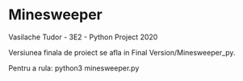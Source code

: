 # Minesweeper
Vasilache Tudor - 3E2 - Python Project 2020

Versiunea finala de proiect se afla in Final Version/Minesweeper_py. 

Pentru a rula: python3 minesweeper.py
